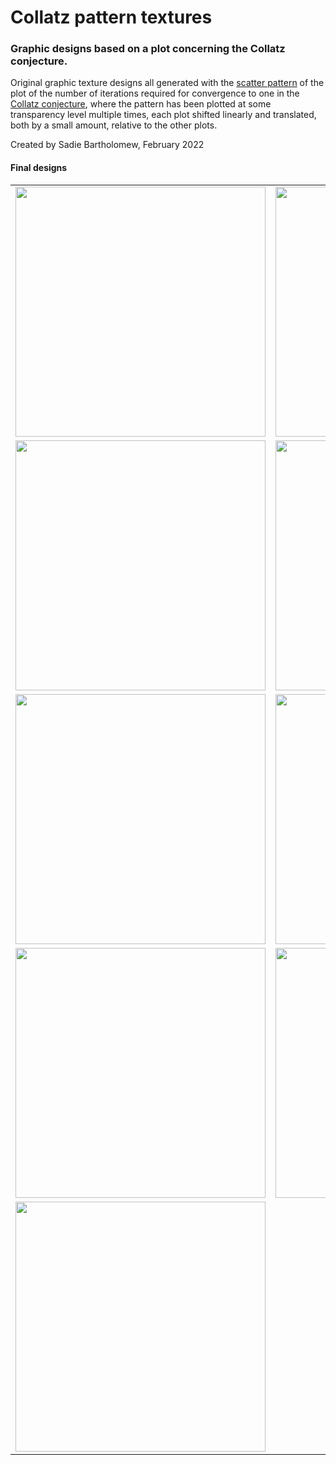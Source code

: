 # Collatz pattern textures

### Graphic designs based on a plot concerning the Collatz conjecture.

Original graphic texture designs all generated with the
[scatter pattern](https://en.wikipedia.org/wiki/File:Collatz_Gif.gif)
of the plot of the number of iterations required for convergence to one in the
[Collatz conjecture](https://mathworld.wolfram.com/CollatzProblem.html),
where the pattern has been plotted at some transparency level multiple times,
each plot shifted linearly and translated, both by a small amount, relative
to the other plots.

Created by Sadie Bartholomew, February 2022


#### Final designs


|            |    |
:-------------------------:|:-------------------------:
<img src="https://raw.githubusercontent.com/sadielbartholomew/creative-mini-projects/master/collatz-pattern-textures/designs/collatz_design_1.png" width="400" height="400">  | <img src="https://raw.githubusercontent.com/sadielbartholomew/creative-mini-projects/master/collatz-pattern-textures/designs/collatz_design_2.png" width="400" height="400">
<img src="https://raw.githubusercontent.com/sadielbartholomew/creative-mini-projects/master/collatz-pattern-textures/designs/collatz_design_3.png" width="400" height="400">  | <img src="https://raw.githubusercontent.com/sadielbartholomew/creative-mini-projects/master/collatz-pattern-textures/designs/collatz_design_4.png" width="400" height="400">
<img src="https://raw.githubusercontent.com/sadielbartholomew/creative-mini-projects/master/collatz-pattern-textures/designs/collatz_design_5.png" width="400" height="400">  | <img src="https://raw.githubusercontent.com/sadielbartholomew/creative-mini-projects/master/collatz-pattern-textures/designs/collatz_design_6.png" width="400" height="400">
<img src="https://raw.githubusercontent.com/sadielbartholomew/creative-mini-projects/master/collatz-pattern-textures/designs/collatz_design_7.png" width="400" height="400">  | <img src="https://raw.githubusercontent.com/sadielbartholomew/creative-mini-projects/master/collatz-pattern-textures/designs/collatz_design_8.png" width="400" height="400">
<img src="https://raw.githubusercontent.com/sadielbartholomew/creative-mini-projects/master/collatz-pattern-textures/designs/collatz_design_9.png" width="400" height="400">  | 
